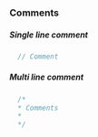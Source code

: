 ### Comments

##### Single line comment
```java
  // Comment
```

##### Multi line comment
```java
  /*
  * Comments
  *
  */
```

